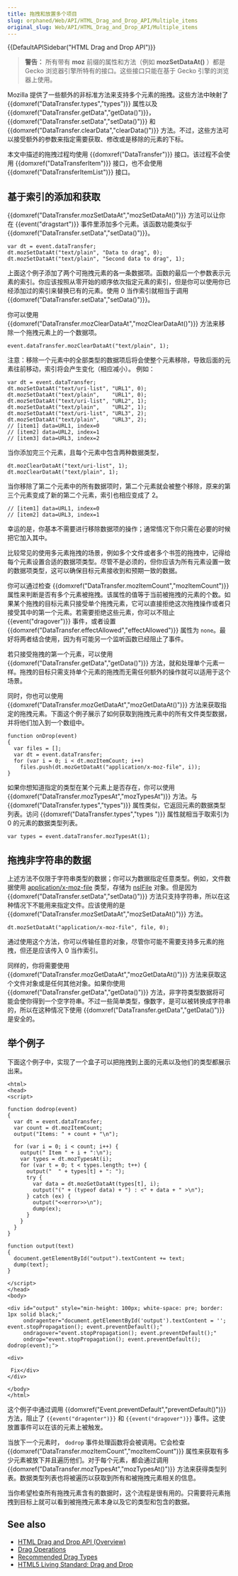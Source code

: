 ```yaml
---
title: 拖拽和放置多个项目
slug: orphaned/Web/API/HTML_Drag_and_Drop_API/Multiple_items
original_slug: Web/API/HTML_Drag_and_Drop_API/Multiple_items
---
```


{{DefaultAPISidebar("HTML Drag and Drop API")}}

> **警告：** 所有带有 **moz** 前缀的属性和方法（例如 **mozSetDataAt()** ）都是 Gecko 浏览器引擎所特有的接口。这些接口只能在基于 Gecko 引擎的浏览器上使用。

Mozilla 提供了一些额外的非标准方法来支持多个元素的拖拽。这些方法中映射了 {{domxref("DataTransfer.types","types")}} 属性以及 {{domxref("DataTransfer.getData","getData()")}}，{{domxref("DataTransfer.setData","setData()")}} 和 {{domxref("DataTransfer.clearData","clearData()")}} 方法。不过，这些方法可以接受额外的参数来指定需要获取、修改或是移除的元素的下标。

本文中描述的拖拽过程均使用 {{domxref("DataTransfer")}} 接口。该过程不会使用 {{domxref("DataTransferItem")}} 接口，也不会使用 {{domxref("DataTransferItemList")}} 接口。

## 基于索引的添加和获取

{{domxref("DataTransfer.mozSetDataAt","mozSetDataAt()")}} 方法可以让你在 {{event("dragstart")}} 事件里添加多个元素。该函数功能类似于 {{domxref("DataTransfer.setData","setData()")}}。

```
var dt = event.dataTransfer;
dt.mozSetDataAt("text/plain", "Data to drag", 0);
dt.mozSetDataAt("text/plain", "Second data to drag", 1);
```

上面这个例子添加了两个可拖拽元素的各一条数据项。函数的最后一个参数表示元素的索引。你应该按照从零开始的顺序依次指定元素的索引，但是你可以使用你已经添加过的索引来替换已有的元素。使用 0 当作索引就相当于调用 {{domxref("DataTransfer.setData","setData()")}}。

你可以使用 {{domxref("DataTransfer.mozClearDataAt","mozClearDataAt()")}} 方法来移除一个拖拽元素上的一个数据项。

```
event.dataTransfer.mozClearDataAt("text/plain", 1);
```

注意：移除一个元素中的全部类型的数据项后将会使整个元素移除，导致后面的元素往前移动，索引将会产生变化（相应减小）。 例如：

```
var dt = event.dataTransfer;
dt.mozSetDataAt("text/uri-list", "URL1", 0);
dt.mozSetDataAt("text/plain",    "URL1", 0);
dt.mozSetDataAt("text/uri-list", "URL2", 1);
dt.mozSetDataAt("text/plain",    "URL2", 1);
dt.mozSetDataAt("text/uri-list", "URL3", 2);
dt.mozSetDataAt("text/plain",    "URL3", 2);
// [item1] data=URL1, index=0
// [item2] data=URL2, index=1
// [item3] data=URL3, index=2
```

当你添加完三个元素，且每个元素中包含两种数据类型，

```
dt.mozClearDataAt("text/uri-list", 1);
dt.mozClearDataAt("text/plain", 1);
```

当你移除了第二个元素中的所有数据项时，第二个元素就会被整个移除，原来的第三个元素变成了新的第二个元素，索引也相应变成了 2。

```
// [item1] data=URL1, index=0
// [item2] data=URL3, index=1
```

幸运的是，你基本不需要进行移除数据项的操作；通常情况下你只需在必要的时候把它加入其中。

比较常见的使用多元素拖拽的场景，例如多个文件或者多个书签的拖拽中，记得给每个元素设置合适的数据项类型。尽管不是必须的，但你应该为所有元素设置一致的数据项类型，这可以确保目标元素接收到和预期一致的数据。

你可以通过检查 {{domxref("DataTransfer.mozItemCount","mozItemCount")}} 属性来判断是否有多个元素被拖拽。该属性的值等于当前被拖拽的元素的个数。如果某个拖拽的目标元素只接受单个拖拽元素，它可以直接拒绝这次拖拽操作或者只接受其中的第一个元素。若需要拒绝这些元素，你可以不阻止 {{event("dragover")}} 事件，或者设置 {{domxref("DataTransfer.effectAllowed","effectAllowed")}} 属性为 `none`。最好将两者结合使用，因为有可能另一个监听函数已经阻止了事件。

若只接受拖拽的第一个元素，可以使用 {{domxref("DataTransfer.getData","getData()")}} 方法，就和处理单个元素一样。拖拽的目标只需支持单个元素的拖拽而无需任何额外的操作就可以适用于这个场景。

同时，你也可以使用 {{domxref("DataTransfer.mozGetDataAt","mozGetDataAt()")}} 方法来获取指定的拖拽元素。下面这个例子展示了如何获取到拖拽元素中的所有文件类型数据，并将他们加入到一个数组中。

```
function onDrop(event)
{
  var files = [];
  var dt = event.dataTransfer;
  for (var i = 0; i < dt.mozItemCount; i++)
    files.push(dt.mozGetDataAt("application/x-moz-file", i));
}
```

如果你想知道指定的类型在某个元素上是否存在，你可以使用 {{domxref("DataTransfer.mozTypesAt","mozTypesAt")}} 方法。与{{domxref("DataTransfer.types","types")}} 属性类似，它返回元素的数据类型列表。访问 {{domxref("DataTransfer.types","types ")}} 属性就相当于取索引为 0 的元素的数据类型列表。

```
var types = event.dataTransfer.mozTypesAt(1);
```

## 拖拽非字符串的数据

上述方法不仅限于字符串类型的数据；你可以为数据指定任意类型。例如，文件数据使用 [application/x-moz-file](/En/DragDrop/Recommended_Drag_Types#file) 类型，存储为 [nsIFile](/en/XPCOM_Interface_Reference/nsIFile) 对象。但是因为 {{domxref("DataTransfer.setData","setData()")}} 方法只支持字符串，所以在这种情况下不能用来指定文件。应该使用的是 {{domxref("DataTransfer.mozSetDataAt","mozSetDataAt()")}} 方法。

```
dt.mozSetDataAt("application/x-moz-file", file, 0);
```

通过使用这个方法，你可以传输任意的对象，尽管你可能不需要支持多元素的拖拽，但还是应该传入 0 当作索引。

同样的，你将需要使用 {{domxref("DataTransfer.mozGetDataAt","mozGetDataAt()")}} 方法来获取这个文件对象或是任何其他对象。如果你使用 {{domxref("DataTransfer.getData","getData()")}} 方法，非字符类型数据将可能会使你得到一个空字符串。不过一些简单类型，像数字，是可以被转换成字符串的，所以在这种情况下使用 {{domxref("DataTransfer.getData","getData()")}} 是安全的。

## 举个例子

下面这个例子中，实现了一个盒子可以把拖拽到上面的元素以及他们的类型都展示出来。

```
<html>
<head>
<script>

function dodrop(event)
{
  var dt = event.dataTransfer;
  var count = dt.mozItemCount;
  output("Items: " + count + "\n");

  for (var i = 0; i < count; i++) {
    output(" Item " + i + ":\n");
    var types = dt.mozTypesAt(i);
    for (var t = 0; t < types.length; t++) {
      output("  " + types[t] + ": ");
      try {
        var data = dt.mozGetDataAt(types[t], i);
        output("(" + (typeof data) + ") : <" + data + " >\n");
      } catch (ex) {
        output("<<error>>\n");
        dump(ex);
      }
    }
  }
}

function output(text)
{
  document.getElementById("output").textContent += text;
  dump(text);
}

</script>
</head>
<body>

<div id="output" style="min-height: 100px; white-space: pre; border: 1px solid black;"
     ondragenter="document.getElementById('output').textContent = ''; event.stopPropagation(); event.preventDefault();"
     ondragover="event.stopPropagation(); event.preventDefault();"
     ondrop="event.stopPropagation(); event.preventDefault(); dodrop(event);">

<div>

 Fix</div>
</div>

</body>
</html>
```

这个例子中通过调用 {{domxref("Event.preventDefault","preventDefault()")}} 方法，阻止了 `{{event("dragenter")}}` 和 `{{event("dragover")}}` 事件。这使放置事件可以在该的元素上被触发。

当放下一个元素时， `dodrop` 事件处理函数将会被调用。它会检查 {{domxref("DataTransfer.mozItemCount","mozItemCount")}} 属性来获取有多少元素被放下并且遍历他们。对于每个元素，都会通过调用 {{domxref("DataTransfer.mozTypesAt","mozTypesAt()")}} 方法来获得类型列表。数据类型列表也将被遍历以获取到所有和被拖拽元素相关的信息。

当你希望检查所有拖拽元素含有的数据时，这个流程是很有用的。只需要将元素拖拽到目标上就可以看到被拖拽元素本身以及它的类型和包含的数据。

## See also

- [HTML Drag and Drop API (Overview)](/Web/API/HTML_Drag_and_Drop_API)
- [Drag Operations](Web/Guide/HTML/Drag_operations)
- [Recommended Drag Types](/Web/Guide/HTML/Recommended_Drag_Types)
- [HTML5 Living Standard: Drag and Drop](https://html.spec.whatwg.org/multipage/interaction.html#dnd)
